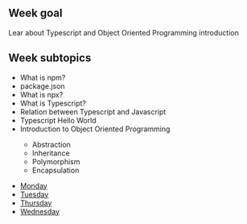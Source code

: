 <H2>Week goal</H2>
Lear about Typescript and Object Oriented Programming introduction
<H2>Week subtopics</H2>
<ul>
<li>What is npm?</li>
<li>package.json</li>
<li>What is npx?</li>
<li>What is Typescript?</li>
<li>Relation between Typescript and Javascript</li>
<li>Typescript Hello World</li>
 <li>Introduction to Object Oriented Programming</li>
   <ul><li>Abstraction</li>
      <li>Inheritance</li>
      <li>Polymorphism</li>
     <li>Encapsulation</li>
   </ul>
</ul>

<ul>
  <li><a href="https://github.com/Lesdith/core-code-from-scratch-readme/blob/main/Weeks/Week%205%20Typescript/Week%20challenges%20(Monday).md">Monday</a> </li>
   <li><a href="https://github.com/Lesdith/core-code-from-scratch-readme/blob/main/Weeks/Week%205%20Typescript/Week%20challenges%20(Tuesday).md">Tuesday </a> </li> 
  <li><a href="https://github.com/Lesdith/core-code-from-scratch-readme/blob/main/Weeks/Week%205%20Typescript/Week%20challenges%20(Thursday).md">Thursday </a> </li> 
 <li><a href="https://github.com/Lesdith/core-code-from-scratch-readme/blob/main/Weeks/Week%205%20Typescript/Week%20challenges%20(Wednesday).md"> Wednesday </a> </li>
</ul> 

  









